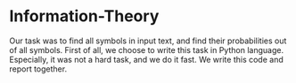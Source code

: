 # Information-Theory
Our task was to find all symbols in input text, and find their probabilities out of all symbols. First of all, we choose to write this task in Python language. Especially, it was not a hard task, and we do it fast. We write this code and report together.
